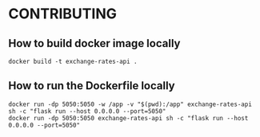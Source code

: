 # CONTRIBUTING

## How to build docker image locally
```
docker build -t exchange-rates-api .
```

## How to run the Dockerfile locally
```
docker run -dp 5050:5050 -w /app -v "$(pwd):/app" exchange-rates-api sh -c "flask run --host 0.0.0.0 --port=5050"
docker run -dp 5050:5050 exchange-rates-api sh -c "flask run --host 0.0.0.0 --port=5050"
```